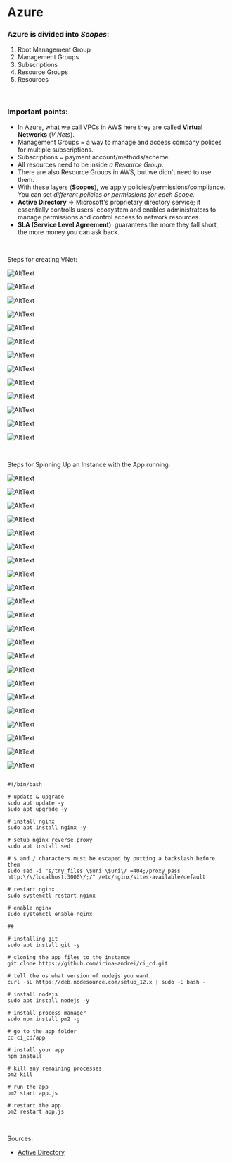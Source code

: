 # Azure

### Azure is divided into *Scopes*:
1. Root Management Group
2. Management Groups
3. Subscriptions
4. Resource Groups
5. Resources

<br>

### Important points:
* In Azure, what we call VPCs in AWS here they are called **Virtual Networks** (*V Nets*).
* Management Groups = a way to manage and access company polices for multiple subscriptions.
* Subscriptions = payment account/methods/scheme.
* All resources need to be inside *a Resource Group*. 
* There are also Resource Groups in AWS, but we didn't need to use them.
* With these layers (**Scopes**), we apply policies/permissions/compliance. You can set *different policies or permissions for each Scope.* 
* **Active Directory** => Microsoft's proprietary directory service; it essentially controlls users' ecosystem and enables administrators to manage permissions and control access to network resources. 
* **SLA (Service Level Agreement)**: guarantees the more they fall short, the more money you can ask back. 



<br>

Steps for creating VNet:

![AltText](a1.png)

![AltText](a2a.png)

![AltText](a3.png)

![AltText](a4.png)

![AltText](a5.png)

![AltText](a6.png)

![AltText](a7.png)

![AltText](a8.png)

![AltText](a9.png)

![AltText](a10.png)

![AltText](a11.png)

![AltText](a12.png)

![AltText](a13.png)

<br>

Steps for Spinning Up an Instance with the App running:

![AltText](a14.png)

![AltText](a15.png)

![AltText](a16.png)

![AltText](a17.png)

![AltText](a18.png)

![AltText](a19.png)

![AltText](a20_in_case_of_bug.png)

![AltText](a21.png)

![AltText](a23.png)

![AltText](a24.png)

![AltText](a25.png)

![AltText](a26.png)

![AltText](a27.png)

![AltText](a27_2.png)

![AltText](a36_user_data.png)

![AltText](a28.png)

![AltText](a30.png)

![AltText](a31.png)

![AltText](a32.png)

![AltText](a33.png)

![AltText](a34.png)

![AltText](a35.png)

```shell

#!/bin/bash

# update & upgrade
sudo apt update -y
sudo apt upgrade -y 

# install nginx
sudo apt install nginx -y

# setup nginx reverse proxy
sudo apt install sed

# $ and / characters must be escaped by putting a backslash before them
sudo sed -i "s/try_files \$uri \$uri\/ =404;/proxy_pass http:\/\/localhost:3000\/;/" /etc/nginx/sites-available/default

# restart nginx 
sudo systemctl restart nginx

# enable nginx
sudo systemctl enable nginx

##

# installing git
sudo apt install git -y

# cloning the app files to the instance
git clone https://github.com/irina-andrei/ci_cd.git

# tell the os what version of nodejs you want
curl -sL https://deb.nodesource.com/setup_12.x | sudo -E bash -

# install nodejs
sudo apt install nodejs -y

# install process manager
sudo npm install pm2 -g

# go to the app folder
cd ci_cd/app

# install your app
npm install

# kill any remaining processes
pm2 kill

# run the app
pm2 start app.js

# restart the app
pm2 restart app.js
```

<br>

Sources:
- [Active Directory](https://www.lepide.com/blog/what-is-active-directory-and-how-does-it-work/)